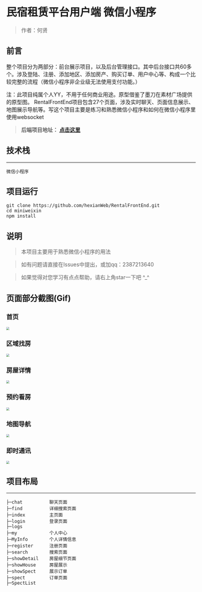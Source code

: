 # 民宿租赁平台用户端 微信小程序

> 作者：何贤

## 前言


整个项目分为两部分：前台展示项目，以及后台管理接口。其中后台接口共60多个。涉及登陆、注册、添加地区、添加房产、购买订单、用户中心等、构成一个比较完整的流程（微信小程序非企业级无法使用支付功能。）

注：此项目纯属个人YY，不用于任何商业用途。原型借鉴了墨刀在素材广场提供的原型图。
RentalFrontEnd项目包含27个页面，涉及实时聊天、页面信息展示、地图展示导航等。写这个项目主要是练习和熟悉微信小程序和如何在微信小程序里使用websocket

> **后端项目地址： [点击这里](https://github.com/hexianWeb/RentalSystemBackend)**

## 技术栈

----------

```
微信小程序
```



## 项目运行

````
git clone https://github.com/hexianWeb/RentalFrontEnd.git
cd miniweixin
npm install 
````



## 说明

> 本项目主要用于熟悉微信小程序的用法

> 如有问题请直接在Issues中提出，或加qq：2387213640

> 如果觉得对您学习有点点帮助，请右上角star一下吧 ^_^

## 页面部分截图(Gif)

### 首页

<img src="./ReadMeImg/首页.gif" style="zoom: 50%;" />

### 区域找房

<img src="./ReadMeImg/区域找房.gif" style="zoom: 50%;" />

### 房屋详情

<img src="./ReadMeImg/房屋详情.gif" style="zoom: 50%;" />


### 预约看房
<img src="./ReadMeImg/详情看房.gif" style="zoom: 50%;" />


### 地图导航
<img src="./ReadMeImg/地图导航.gif" style="zoom: 50%;" />

### 即时通讯

<img src="./ReadMeImg/即时通讯.gif" style="zoom: 50%;" />

## 项目布局

--------

```
├─chat			聊天页面
├─find			详细搜索页面
├─index			主页面	
├─login			登录页面
├─logs
├─my			个人中心
├─MyInfo		个人详情信息
├─register		注册页面		
├─search		搜索页面		
├─showDetail	房屋细节页面
├─showHouse		房屋展示
├─showSpect		展示订单
├─spect			订单页面
├─SpectList
```

